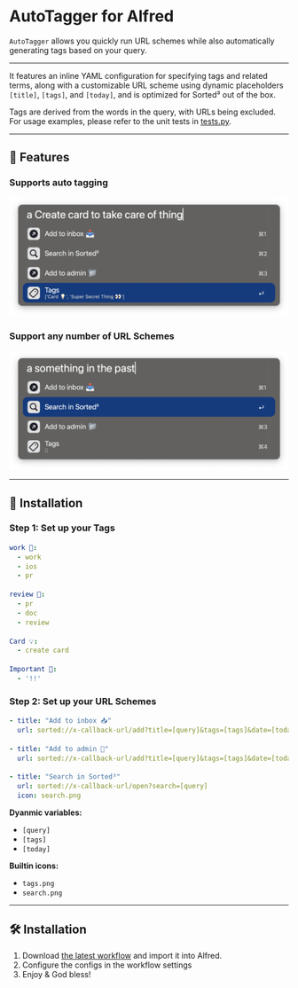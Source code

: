 # AutoTagger for Alfred

`AutoTagger` allows you quickly run URL schemes while also automatically generating tags based on your query.

---
It features an inline YAML configuration for specifying tags and related terms, along with a customizable URL scheme using dynamic placeholders `[title]`, `[tags]`, and `[today]`, and is optimized for Sorted³ out of the box.

Tags are derived from the words in the query, with URLs being excluded. For usage examples, please refer to the unit tests in [tests.py](tests.py).

---

## 🚀 Features


### Supports auto tagging
![Filter Projects](images/image1.png)

### Support any number of URL Schemes
![Custom Commands](images/image2.png)



---

## 📖 Installation

### Step 1: Set up your Tags
```yaml
work 📁:
  - work
  - ios
  - pr

review 👀:
  - pr
  - doc
  - review

Card 💡:
  - create card

Important 🔺:
  - '!!'

```

### Step 2: Set up your URL Schemes
```yaml
- title: "Add to inbox 📥" 
  url: sorted://x-callback-url/add?title=[query]&tags=[tags]&date=[today]

- title: "Add to admin 📁" 
  url: sorted://x-callback-url/add?title=[query]&tags=[tags]&date=[today]&list=%F0%9F%93%81%20Admin

- title: "Search in Sorted³"
  url: sorted://x-callback-url/open?search=[query]
  icon: search.png

```

**Dyanmic variables:**
- `[query]`
- `[tags]`
- `[today]`

**Builtin icons:**
- `tags.png`
- `search.png`


---

## 🛠️ Installation

1. Download [the latest workflow](https://github.com/jangelsb/auto-tagger-alfred-workflow/releases) and import it into Alfred. 
2. Configure the configs in the workflow settings
3. Enjoy & God bless!

